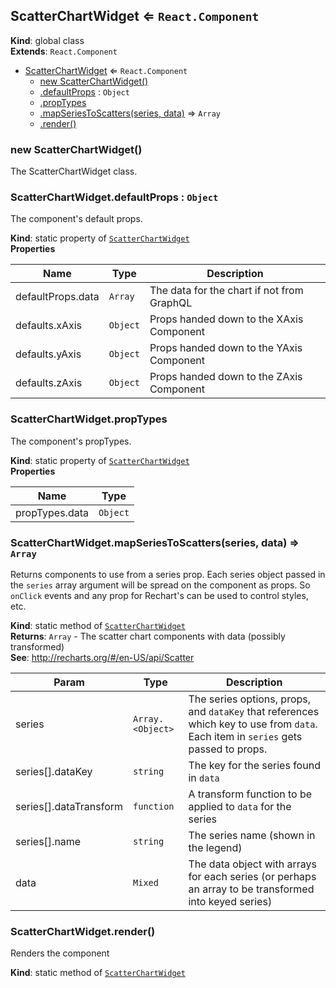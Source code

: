 <a name="ScatterChartWidget"></a>

## ScatterChartWidget ⇐ <code>React.Component</code>
**Kind**: global class  
**Extends**: <code>React.Component</code>  

* [ScatterChartWidget](#ScatterChartWidget) ⇐ <code>React.Component</code>
    * [new ScatterChartWidget()](#new_ScatterChartWidget_new)
    * [.defaultProps](#ScatterChartWidget.defaultProps) : <code>Object</code>
    * [.propTypes](#ScatterChartWidget.propTypes)
    * [.mapSeriesToScatters(series, data)](#ScatterChartWidget.mapSeriesToScatters) ⇒ <code>Array</code>
    * [.render()](#ScatterChartWidget.render)

<a name="new_ScatterChartWidget_new"></a>

### new ScatterChartWidget()
The ScatterChartWidget class.

<a name="ScatterChartWidget.defaultProps"></a>

### ScatterChartWidget.defaultProps : <code>Object</code>
The component's default props.

**Kind**: static property of <code>[ScatterChartWidget](#ScatterChartWidget)</code>  
**Properties**

| Name | Type | Description |
| --- | --- | --- |
| defaultProps.data | <code>Array</code> | The data for the chart if not from GraphQL |
| defaults.xAxis | <code>Object</code> | Props handed down to the XAxis Component |
| defaults.yAxis | <code>Object</code> | Props handed down to the YAxis Component |
| defaults.zAxis | <code>Object</code> | Props handed down to the ZAxis Component |

<a name="ScatterChartWidget.propTypes"></a>

### ScatterChartWidget.propTypes
The component's propTypes.

**Kind**: static property of <code>[ScatterChartWidget](#ScatterChartWidget)</code>  
**Properties**

| Name | Type |
| --- | --- |
| propTypes.data | <code>Object</code> | 

<a name="ScatterChartWidget.mapSeriesToScatters"></a>

### ScatterChartWidget.mapSeriesToScatters(series, data) ⇒ <code>Array</code>
Returns <Scatter /> components to use from a series prop.
Each series object passed in the `series` array argument will be spread
on the <Scatter /> component as props. So `onClick` events and any prop
for Rechart's <Scatter /> can be used to control styles, etc.

**Kind**: static method of <code>[ScatterChartWidget](#ScatterChartWidget)</code>  
**Returns**: <code>Array</code> - The scatter chart <Scatter /> components with data (possibly transformed)  
**See**: http://recharts.org/#/en-US/api/Scatter  

| Param | Type | Description |
| --- | --- | --- |
| series | <code>Array.&lt;Object&gt;</code> | The series options, props, and `dataKey` that references which key to use from `data`.                           Each item in `series` gets passed to <Scatter /> props. |
| series[].dataKey | <code>string</code> | The key for the series found in `data` |
| series[].dataTransform | <code>function</code> | A transform function to be applied to `data` for the series |
| series[].name | <code>string</code> | The series name (shown in the legend) |
| data | <code>Mixed</code> | The data object with arrays for each series (or perhaps an array to be transformed into keyed series) |

<a name="ScatterChartWidget.render"></a>

### ScatterChartWidget.render()
Renders the component

**Kind**: static method of <code>[ScatterChartWidget](#ScatterChartWidget)</code>  
